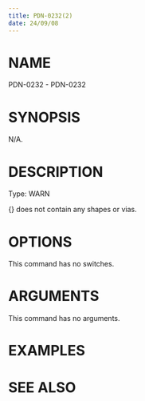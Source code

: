 ```yaml
---
title: PDN-0232(2)
date: 24/09/08
---
```


# NAME

PDN-0232 - PDN-0232

# SYNOPSIS

N/A.

# DESCRIPTION

Type: WARN

{} does not contain any shapes or vias.

# OPTIONS

This command has no switches.

# ARGUMENTS

This command has no arguments.

# EXAMPLES

# SEE ALSO
